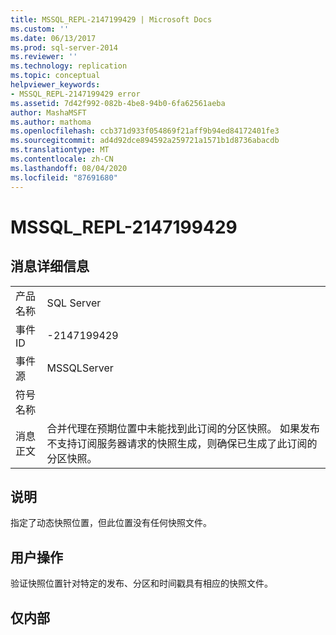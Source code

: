 ```yaml
---
title: MSSQL_REPL-2147199429 | Microsoft Docs
ms.custom: ''
ms.date: 06/13/2017
ms.prod: sql-server-2014
ms.reviewer: ''
ms.technology: replication
ms.topic: conceptual
helpviewer_keywords:
- MSSQL_REPL-2147199429 error
ms.assetid: 7d42f992-082b-4be8-94b0-6fa62561aeba
author: MashaMSFT
ms.author: mathoma
ms.openlocfilehash: ccb371d933f054869f21aff9b94ed84172401fe3
ms.sourcegitcommit: ad4d92dce894592a259721a1571b1d8736abacdb
ms.translationtype: MT
ms.contentlocale: zh-CN
ms.lasthandoff: 08/04/2020
ms.locfileid: "87691680"
---
```

# <a name="mssql_repl-2147199429"></a>MSSQL_REPL-2147199429
    
## <a name="message-details"></a>消息详细信息  
  
|||  
|-|-|  
|产品名称|SQL Server|  
|事件 ID|-2147199429|  
|事件源|MSSQLServer|  
|符号名称||  
|消息正文|合并代理在预期位置中未能找到此订阅的分区快照。 如果发布不支持订阅服务器请求的快照生成，则确保已生成了此订阅的分区快照。|  
  
## <a name="explanation"></a>说明  
 指定了动态快照位置，但此位置没有任何快照文件。  
  
## <a name="user-action"></a>用户操作  
 验证快照位置针对特定的发布、分区和时间戳具有相应的快照文件。  
  
## <a name="internal-only"></a>仅内部  
  
